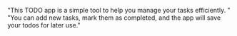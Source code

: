"This TODO app is a simple tool to help you manage your tasks efficiently. "
    "You can add new tasks, mark them as completed, and the app will save your todos for later use."
